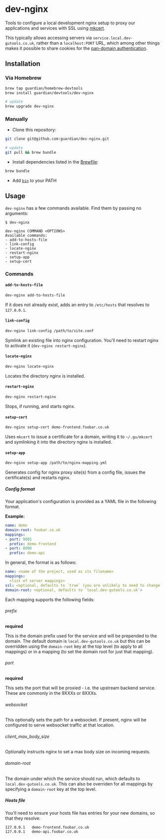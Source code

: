 # dev-nginx

Tools to configure a local development nginx setup to proxy our applications and services with SSL using [mkcert](https://github.com/FiloSottile/mkcert).

This typically allows accessing servers via
`service.local.dev-gutools.co.uk`, rather than a `localhost:PORT` URL,
which among other things makes it possible to share cookies for the [pan-domain authentication](https://github.com/guardian/pan-domain-authentication).

## Installation
### Via Homebrew

```bash
brew tap guardian/homebrew-devtools
brew install guardian/devtools/dev-nginx

# update
brew upgrade dev-nginx
```

### Manually
- Clone this repository:

```bash
git clone git@github.com:guardian/dev-nginx.git

# update
git pull && brew bundle
```

- Install dependencies listed in the [Brewfile](./Brewfile):

```bash
brew bundle
```

- Add [`bin`](./bin) to your PATH

## Usage
`dev-nginx` has a few commands available. Find them by passing no arguments:

```console
$ dev-nginx

dev-nginx COMMAND <OPTIONS>
Available commands:
- add-to-hosts-file
- link-config
- locate-nginx
- restart-nginx
- setup-app
- setup-cert
```

### Commands
#### `add-to-hosts-file`
```bash
dev-nginx add-to-hosts-file
```

If it does not already exist, adds an entry to `/etc/hosts` that resolves to `127.0.0.1`.


#### `link-config`
```bash
dev-nginx link-config /path/to/site.conf
```

Symlink an existing file into nginx configuration. You'll need to restart nginx to activate it (`dev-nginx restart-nginx`).


#### `locate-nginx`
```bash
dev-nginx locate-nginx
```

Locates the directory nginx is installed.

#### `restart-nginx`
```bash
dev-nginx restart-nginx
```

Stops, if running, and starts nginx.

#### `setup-cert`
```bash
dev-nginx setup-cert demo-frontend.foobar.co.uk
```

Uses `mkcert` to issue a certificate for a domain, writing it to `~/.gu/mkcert` and symlinking it into the directory nginx is installed.

#### `setup-app`
```bash
dev-nginx setup-app /path/to/nginx-mapping.yml
```

Generates config for nginx proxy site(s) from a config file, issues the certificate(s) and restarts nginx. 

##### Config format
Your application's configuration is provided as a YAML file in the following format.

**Example:**

```yaml
name: demo
domain-root: foobar.co.uk
mappings:
- port: 9001
  prefix: demo-frontend
- port: 8800
  prefix: demo-api
```

In general, the format is as follows:

```yaml
name: <name of the project, used as its filename>
mappings:
  <list of server mappings>
ssl: <optional, defaults to `true` (you are unlikely to need to change this)>
domain-root: <optional, defaults to `local.dev-gutools.co.uk`>
```

Each mapping supports the following fields:

###### prefix

**required**

This is the domain prefix used for the service and will be prepended to the domain.
The default domain is `local.dev-gutools.co.uk`
but this can be overridden using the `domain-root` key at the top level (to apply to all mappings) or in a mapping (to set the domain root for just that mapping).

###### port

**required**

This sets the port that will be proxied - i.e. the upstream backend service. These are commonly in the 9XXXs or 8XXXs.

###### websocket

This optionally sets the path for a websocket. If present, nginx will be configured to serve websocket traffic at that location.

###### client_max_body_size

Optionally instructs nginx to set a max body size on incoming requests.

###### domain-root

The domain under which the service should run, which defaults to `local.dev-gutools.co.uk`.
This can also be overriden for all mappings by specifying a `domain-root` key at the top level.

##### Hosts file
You'll need to ensure your hosts file has entries for your new domains, so that they resolve:

```
127.0.0.1   demo-frontend.foobar.co.uk
127.0.0.1   demo-api.foobar.co.uk
```
